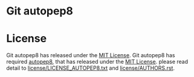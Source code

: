
# Git autopep8

# License 

Git autopep8 has released under the [MIT License](LICENSE.txt).
Git autopep8 has required [autopep8](https://github.com/hhatto/autopep8), that has released under the [MIT License](license/LICENSE_AUTOPEP8.txt). please read detail to [license/LICENSE_AUTOPEP8.txt](license/LICENSE_AUTOPEP8.txt) and [license/AUTHORS.rst](license/AUTHORS.rst).
